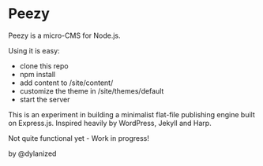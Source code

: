 # Peezy

Peezy is a micro-CMS for Node.js. 

Using it is easy:

- clone this repo
- npm install
- add content to /site/content/
- customize the theme in /site/themes/default
- start the server

This is an experiment in building a minimalist flat-file publishing engine built on Express.js. Inspired heavily by WordPress, Jekyll and Harp.

Not quite functional yet - Work in progress!

by @dylanized

